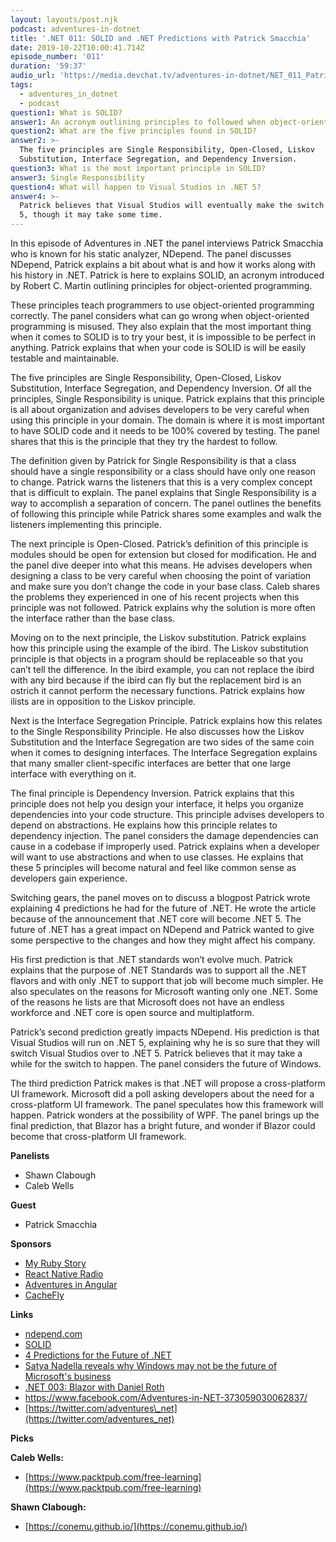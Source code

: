 ```yaml
---
layout: layouts/post.njk
podcast: adventures-in-dotnet
title: '.NET 011: SOLID and .NET Predictions with Patrick Smacchia'
date: 2019-10-22T10:00:41.714Z
episode_number: '011'
duration: '59:37'
audio_url: 'https://media.devchat.tv/adventures-in-dotnet/NET_011_Patrick_Smacchia.mp3'
tags:
  - adventures_in_dotnet
  - podcast
question1: What is SOLID?
answer1: An acronym outlining principles to followed when object-oriented programming.
question2: What are the five principles found in SOLID?
answer2: >-
  The five principles are Single Responsibility, Open-Closed, Liskov
  Substitution, Interface Segregation, and Dependency Inversion.
question3: What is the most important principle in SOLID?
answer3: Single Responsibility
question4: What will happen to Visual Studios in .NET 5?
answer4: >-
  Patrick believes that Visual Studios will eventually make the switch to .NET
  5, though it may take some time.
---
```

In this episode of Adventures in .NET the panel interviews Patrick Smacchia who is known for his static analyzer, NDepend. The panel discusses NDepend, Patrick explains a bit about what is and how it works along with his history in .NET. Patrick is here to explains SOLID, an acronym introduced by Robert C. Martin outlining principles for object-oriented programming. 

These principles teach programmers to use object-oriented programming correctly. The panel considers what can go wrong when object-oriented programming is misused. They also explain that the most important thing when it comes to SOLID is to try your best, it is impossible to be perfect in anything. Patrick explains that when your code is SOLID is will be easily testable and maintainable. 

The five principles are Single Responsibility, Open-Closed, Liskov Substitution, Interface Segregation, and Dependency Inversion. Of all the principles, Single Responsibility is unique. Patrick explains that this principle is all about organization and advises developers to be very careful when using this principle in your domain. The domain is where it is most important to have SOLID code and it needs to be 100% covered by testing. The panel shares that this is the principle that they try the hardest to follow.  

The definition given by Patrick for Single Responsibility is that a class should have a single responsibility or a class should have only one reason to change. Patrick warns the listeners that this is a very complex concept that is difficult to explain. The panel explains that Single Responsibility is a way to accomplish a separation of concern. The panel outlines the benefits of following this principle while Patrick shares some examples and walk the listeners implementing this principle. 

The next principle is Open-Closed. Patrick’s definition of this principle is modules should be open for extension but closed for modification. He and the panel dive deeper into what this means. He advises developers when designing a class to be very careful when choosing the point of variation and make sure you don’t change the code in your base class. Caleb shares the problems they experienced in one of his recent projects when this principle was not followed. Patrick explains why the solution is more often the interface rather than the base class. 

Moving on to the next principle, the Liskov substitution. Patrick explains how this principle using the example of the ibird. The Liskov substitution principle is that objects in a program should be replaceable so that you can’t tell the difference. In the ibird example, you can not replace the ibird with any bird because if the ibird can fly but the replacement bird is an ostrich it cannot perform the necessary functions. Patrick explains how ilists are in opposition to the Liskov principle.  

Next is the Interface Segregation Principle. Patrick explains how this relates to the Single Responsibility Principle. He also discusses how the Liskov Substitution and the Interface Segregation are two sides of the same coin when it comes to designing interfaces. The Interface Segregation explains that many smaller client-specific interfaces are better that one large interface with everything on it.  

The final principle is Dependency Inversion. Patrick explains that this principle does not help you design your interface, it helps you organize dependencies into your code structure. This principle advises developers to depend on abstractions. He explains how this principle relates to dependency injection. The panel considers the damage dependencies can cause in a codebase if improperly used. Patrick explains when a developer will want to use abstractions and when to use classes. He explains that these 5 principles will become natural and feel like common sense as developers gain experience.

Switching gears, the panel moves on to discuss a blogpost Patrick wrote explaining 4 predictions he had for the future of .NET. He wrote the article because of the announcement that .NET core will become .NET 5. The future of .NET has a great impact on NDepend and Patrick wanted to give some perspective to the changes and how they might affect his company.  

His first prediction is that .NET standards won’t evolve much. Patrick explains that the purpose of .NET Standards was to support all the .NET flavors and with only .NET to support that job will become much simpler. He also speculates on the reasons for Microsoft wanting only one .NET. Some of the reasons he lists are that Microsoft does not have an endless workforce and .NET core is open source and multiplatform. 

Patrick’s second prediction greatly impacts NDepend. His prediction is that Visual Studios will run on .NET 5, explaining why he is so sure that they will switch Visual Studios over to .NET 5. Patrick believes that it may take a while for the switch to happen. The panel considers the future of Windows.  

The third prediction Patrick makes is that .NET will propose a cross-platform UI framework. Microsoft did a poll asking developers about the need for a cross-platform UI framework. The panel speculates how this framework will happen. Patrick wonders at the possibility of WPF. The panel brings up the final prediction, that Blazor has a bright future, and wonder if Blazor could become that cross-platform UI framework.  


**Panelists**

- Shawn Clabough
- Caleb Wells

**Guest**

- Patrick Smacchia

**Sponsors**

- [My Ruby Story](https://devchat.tv/my-ruby-story/)
- [React Native Radio](https://devchat.tv/react-native-radio/)
- [Adventures in Angular](https://devchat.tv/adv-in-angular/)
- [CacheFly](https://www.cachefly.com/)

**Links**

- [ndepend.com](http://www.ndepend.com)
- [SOLID](https://en.wikipedia.org/wiki/SOLID)
- [4 Predictions for the Future of .NET](https://blog.ndepend.com/4-predictions-for-the-future-of-net/)
- [ Satya Nadella reveals why Windows may not be the future of Microsoft's business](https://www.financialexpress.com/industry/technology/satya-nadella-reveals-why-windows-may-not-be-the-future-of-microsofts-business/1726777/)
- [.NET 003: Blazor with Daniel Roth](https://devchat.tv/adventures-in-dotnet/net-003-blazor-with-daniel-roth/)
- [https://www.facebook.com/Adventures-in-NET-373059030062837/       ](https://www.facebook.com/Adventures-in-NET-373059030062837/)
- [https://twitter.com/adventures\_net](https://twitter.com/adventures_net)

**Picks**

**Caleb Wells:**

- [https://www.packtpub.com/free-learning](https://www.packtpub.com/free-learning)

**Shawn Clabough:**

- [https://conemu.github.io/](https://conemu.github.io/)
